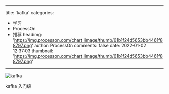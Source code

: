 
---
title: 'kafka'
categories: 
 - 学习
 - ProcessOn
 - 推荐
headimg: 'https://img.processon.com/chart_image/thumb/61b1f24d5653bb4461f88797.png'
author: ProcessOn
comments: false
date: 2022-01-02 12:37:03
thumbnail: 'https://img.processon.com/chart_image/thumb/61b1f24d5653bb4461f88797.png'
---

<div>   
<img class="thumb" alt="kafka" src="https://img.processon.com/chart_image/thumb/61b1f24d5653bb4461f88797.png" referrerpolicy="no-referrer">
<p>kafka 入门级</p>  
</div>
            
